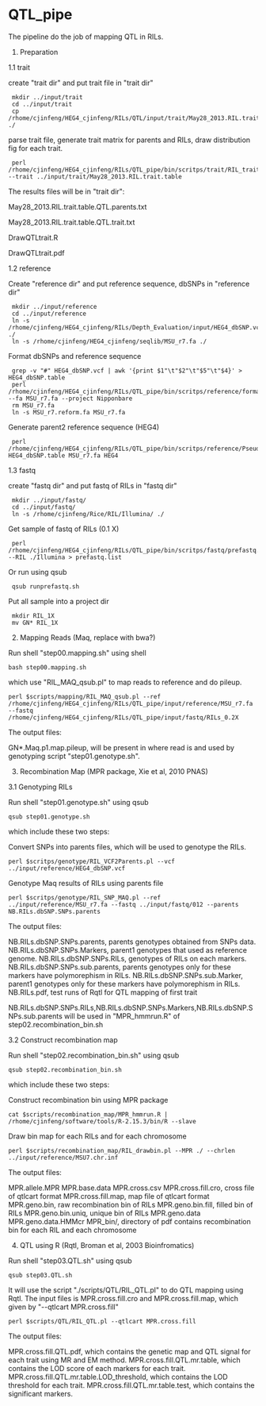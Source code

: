 QTL_pipe
========

The pipeline do the job of mapping QTL in RILs.

1. Preparation

1.1 trait

create "trait dir" and put trait file in "trait dir"

     mkdir ../input/trait
     cd ../input/trait
     cp /rhome/cjinfeng/HEG4_cjinfeng/RILs/QTL/input/trait/May28_2013.RIL.trait.table ./

parse trait file, generate trait matrix for parents and RILs, draw distribution fig for each trait.

     perl /rhome/cjinfeng/HEG4_cjinfeng/RILs/QTL_pipe/bin/scritps/trait/RIL_trait.pl --trait ../input/trait/May28_2013.RIL.trait.table

The results files will be in "trait dir":

May28_2013.RIL.trait.table.QTL.parents.txt

May28_2013.RIL.trait.table.QTL.trait.txt

DrawQTLtrait.R

DrawQTLtrait.pdf

1.2 reference

Create "reference dir" and put reference sequence, dbSNPs in "reference dir"

     mkdir ../input/reference
     cd ../input/reference
     ln -s /rhome/cjinfeng/HEG4_cjinfeng/RILs/Depth_Evaluation/input/HEG4_dbSNP.vcf ./
     ln -s /rhome/cjinfeng/HEG4_cjinfeng/seqlib/MSU_r7.fa ./

Format dbSNPs and reference sequence

     grep -v "#" HEG4_dbSNP.vcf | awk '{print $1"\t"$2"\t"$5"\t"$4}' > HEG4_dbSNP.table
     perl /rhome/cjinfeng/HEG4_cjinfeng/RILs/QTL_pipe/bin/scritps/reference/formatfa.pl --fa MSU_r7.fa --project Nipponbare
     rm MSU_r7.fa
     ln -s MSU_r7.reform.fa MSU_r7.fa

Generate parent2 reference sequence (HEG4) 

     perl /rhome/cjinfeng/HEG4_cjinfeng/RILs/QTL_pipe/bin/scritps/reference/PseudoMaker_cjinfeng.pl HEG4_dbSNP.table MSU_r7.fa HEG4


1.3 fastq

create "fastq dir" and put fastq of RILs in  "fastq dir"

     mkdir ../input/fastq/
     cd ../input/fastq/
     ln -s /rhome/cjinfeng/Rice/RIL/Illumina/ ./

Get sample of fastq of RILs (0.1 X)

     perl /rhome/cjinfeng/HEG4_cjinfeng/RILs/QTL_pipe/bin/scritps/fastq/prefastq.pl --RIL ./Illumina > prefastq.list

Or run using qsub

     qsub runprefastq.sh

Put all sample into a project dir

     mkdir RIL_1X
     mv GN* RIL_1X

2. Mapping Reads (Maq, replace with bwa?)

Run shell "step00.mapping.sh" using shell

	bash step00.mapping.sh

which use "RIL_MAQ_qsub.pl" to map reads to reference and do pileup.

	perl $scripts/mapping/RIL_MAQ_qsub.pl --ref /rhome/cjinfeng/HEG4_cjinfeng/RILs/QTL_pipe/input/reference/MSU_r7.fa --fastq /rhome/cjinfeng/HEG4_cjinfeng/RILs/QTL_pipe/input/fastq/RILs_0.2X

The output files:

GN*.Maq.p1.map.pileup, will be present in where read is and used by genotyping script "step01.genotype.sh".


3. Recombination Map (MPR package, Xie et al, 2010 PNAS)

3.1 Genotyping RILs

Run shell "step01.genotype.sh" using qsub

	qsub step01.genotype.sh

which include these two steps:

Convert SNPs into parents files, which will be used to genotype the RILs.

	perl $scritps/genotype/RIL_VCF2Parents.pl --vcf ../input/reference/HEG4_dbSNP.vcf

Genotype Maq results of RILs using parents file 

	perl $scritps/genotype/RIL_SNP_MAQ.pl --ref ../input/reference/MSU_r7.fa --fastq ../input/fastq/012 --parents NB.RILs.dbSNP.SNPs.parents

The output files:

NB.RILs.dbSNP.SNPs.parents, parents genotypes obtained from SNPs data.
NB.RILs.dbSNP.SNPs.Markers, parent1 genotypes that used as reference genome.
NB.RILs.dbSNP.SNPs.RILs, genotypes of RILs on each markers.
NB.RILs.dbSNP.SNPs.sub.parents, parents genotypes only for these markers have polymorephism in RILs.
NB.RILs.dbSNP.SNPs.sub.Marker, parent1 genotypes only for these markers have polymorephism in RILs.
NB.RILs.pdf, test runs of Rqtl for QTL mapping of first trait

NB.RILs.dbSNP.SNPs.RILs,NB.RILs.dbSNP.SNPs.Markers,NB.RILs.dbSNP.SNPs.sub.parents will be used in "MPR_hmmrun.R" of step02.recombination_bin.sh 

3.2 Construct recombination map

Run shell "step02.recombination_bin.sh" using qsub

	qsub step02.recombination_bin.sh

which include these two steps:

Construct recombination bin using MPR package

	cat $scripts/recombination_map/MPR_hmmrun.R | /rhome/cjinfeng/software/tools/R-2.15.3/bin/R --slave

Draw bin map for each RILs and for each chromosome

	perl $scripts/recombination_map/RIL_drawbin.pl --MPR ./ --chrlen ../input/reference/MSU7.chr.inf

The output files:

MPR.allele.MPR
MPR.base.data
MPR.cross.csv
MPR.cross.fill.cro, cross file of qtlcart format
MPR.cross.fill.map, map file of qtlcart format
MPR.geno.bin, raw recombination bin of RILs
MPR.geno.bin.fill, filled bin of RILs
MPR.geno.bin.uniq, unique bin of RILs
MPR.geno.data
MPR.geno.data.HMMcr
MPR_bin/, directory of pdf contains recombination bin for each RIL and each chromosome

4. QTL using R (Rqtl, Broman et al, 2003 Bioinfromatics)

Run shell "step03.QTL.sh" using qsub

	qsub step03.QTL.sh

It will use the script "./scripts/QTL/RIL_QTL.pl" to do QTL mapping using Rqtl. The input files is MPR.cross.fill.cro and MPR.cross.fill.map, which given by "--qtlcart MPR.cross.fill"

	perl $scripts/QTL/RIL_QTL.pl --qtlcart MPR.cross.fill

The output files:

MPR.cross.fill.QTL.pdf, which contains the genetic map and QTL signal for each trait using MR and EM method.
MPR.cross.fill.QTL.mr.table, which contains the LOD score of each markers for each trait.
MPR.cross.fill.QTL.mr.table.LOD_threshold, which contains the LOD threshold for each trait.
MPR.cross.fill.QTL.mr.table.test, which contains the significant markers. 





